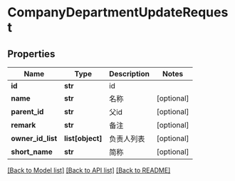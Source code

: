 # CompanyDepartmentUpdateRequest

## Properties
Name | Type | Description | Notes
------------ | ------------- | ------------- | -------------
**id** | **str** | id | 
**name** | **str** | 名称 | [optional] 
**parent_id** | **str** | 父id | [optional] 
**remark** | **str** | 备注 | [optional] 
**owner_id_list** | **list[object]** | 负责人列表 | [optional] 
**short_name** | **str** | 简称 | [optional] 

[[Back to Model list]](../README.md#documentation-for-models) [[Back to API list]](../README.md#documentation-for-api-endpoints) [[Back to README]](../README.md)

